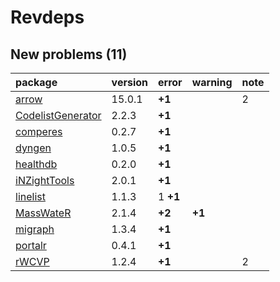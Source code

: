 # Revdeps

## New problems (11)

|package           |version |error    |warning |note |
|:-----------------|:-------|:--------|:-------|:----|
|[arrow](problems.md#arrow)|15.0.1  |__+1__   |        |2    |
|[CodelistGenerator](problems.md#codelistgenerator)|2.2.3   |__+1__   |        |     |
|[comperes](problems.md#comperes)|0.2.7   |__+1__   |        |     |
|[dyngen](problems.md#dyngen)|1.0.5   |__+1__   |        |     |
|[healthdb](problems.md#healthdb)|0.2.0   |__+1__   |        |     |
|[iNZightTools](problems.md#inzighttools)|2.0.1   |__+1__   |        |     |
|[linelist](problems.md#linelist)|1.1.3   |1 __+1__ |        |     |
|[MassWateR](problems.md#masswater)|2.1.4   |__+2__   |__+1__  |     |
|[migraph](problems.md#migraph)|1.3.4   |__+1__   |        |     |
|[portalr](problems.md#portalr)|0.4.1   |__+1__   |        |     |
|[rWCVP](problems.md#rwcvp)|1.2.4   |__+1__   |        |2    |

